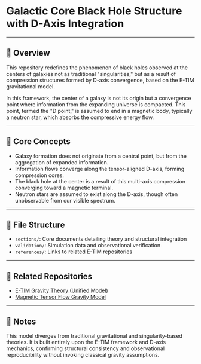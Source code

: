 # Galactic Core Black Hole Structure with D-Axis Integration

---

## 🔭 Overview

This repository redefines the phenomenon of black holes observed at the centers of galaxies not as traditional "singularities," but as a result of compression structures formed by D-axis convergence, based on the E-TIM gravitational model.

In this framework, the center of a galaxy is not its origin but a convergence point where information from the expanding universe is compacted. This point, termed the "D point," is assumed to end in a magnetic body, typically a neutron star, which absorbs the compressive energy flow.

---

## 📌 Core Concepts

- Galaxy formation does not originate from a central point, but from the aggregation of expanded information.
- Information flows converge along the tensor-aligned D-axis, forming compression cores.
- The black hole at the center is a result of this multi-axis compression converging toward a magnetic terminal.
- Neutron stars are assumed to exist along the D-axis, though often unobservable from our visible spectrum.

---

## 🔬 File Structure

- `sections/`: Core documents detailing theory and structural integration
- `validation/`: Simulation data and observational verification
- `references/`: Links to related E-TIM repositories

---

## 🔗 Related Repositories

- [E-TIM Gravity Theory (Unified Model)](https://github.com/Mk9207/E-TIM_Gravity_Theory)
- [Magnetic Tensor Flow Gravity Model](https://github.com/Mk9207/Gravity-Structure-Reinterpreted-Magnetic-Tensor-Flow-Theory)

---

## 🧠 Notes

This model diverges from traditional gravitational and singularity-based theories. It is built entirely upon the E-TIM framework and D-axis mechanics, confirming structural consistency and observational reproducibility without invoking classical gravity assumptions.